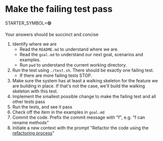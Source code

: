 # Make the failing test pass

STARTER_SYMBOL=🟢

Your answers should be succinct and concise

1. Identify where we are
    - Read the `README.md` to understand where we are.
    - Read the `goal.md` to understand our next goal, scenarios and examples.
    - Run `pwd` to understand the current working directory.
2. Run the test using `./test.sh`. There should be exactly one failing test.
    - If there are more failing tests STOP. 
3. Make sure the system has at least a walking skeleton for the feature we are building in place. If that's not the case, we'll build the walking skeleton with this test.
4. Implement the smallest possible change to make the failing test and all other tests pass
5. Run the tests, and see it pass
6. Check off the item in the examples in `goal.md`
7. Commit the code. Prefix the commit message with "f", e.g. "f can rename methods"
8. Initiate a new context with the prompt "Refactor the code using the [refactoring process](./process/refactor.md)"
